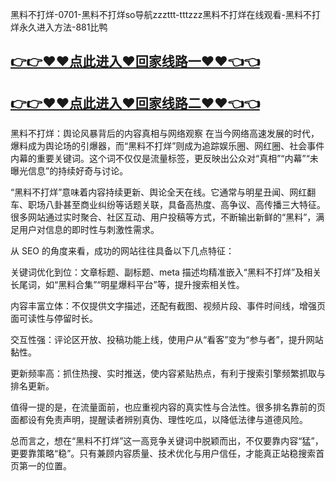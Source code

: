 黑料不打烊-0701-黑料不打烊so导航zzzttt-tttzzz黑料不打烊在线观看-黑料不打烊永久进入方法-881比鸭

## [👉👉♥♥点此进入♥回家线路一♥♥👈👈](https://unpkg.com/182-3run/index.html)
## [👉👉♥♥点此进入♥回家线路二♥♥👈👈](https://unpkg.com/182-9run/index.html)


黑料不打烊：舆论风暴背后的内容真相与网络观察
在当今网络高速发展的时代，爆料成为舆论场的引爆器，而“黑料不打烊”则成为追踪娱乐圈、网红圈、社会事件内幕的重要关键词。这个词不仅仅是流量标签，更反映出公众对“真相”“内幕”“未曝光信息”的持续好奇与讨论。

“黑料不打烊”意味着内容持续更新、舆论全天在线。它通常与明星丑闻、网红翻车、职场八卦甚至商业纠纷等话题关联，具备高热度、高争议、高传播三大特征。很多网站通过实时聚合、社区互动、用户投稿等方式，不断输出新鲜的“黑料”，满足用户对信息的即时性与刺激性需求。

从 SEO 的角度来看，成功的网站往往具备以下几点特征：

关键词优化到位：文章标题、副标题、meta 描述均精准嵌入“黑料不打烊”及相关长尾词，如“黑料合集”“明星爆料平台”等，提升搜索相关性。

内容丰富立体：不仅提供文字描述，还配有截图、视频片段、事件时间线，增强页面可读性与停留时长。

交互性强：评论区开放、投稿功能上线，使用户从“看客”变为“参与者”，提升网站黏性。

更新频率高：抓住热搜、实时推送，使内容紧贴热点，有利于搜索引擎频繁抓取与排名更新。

值得一提的是，在流量面前，也应重视内容的真实性与合法性。很多排名靠前的页面都设有免责声明，提醒读者辨别真伪、理性吃瓜，以降低法律与道德风险。

总而言之，想在“黑料不打烊”这一高竞争关键词中脱颖而出，不仅要靠内容“猛”，更要靠策略“稳”。只有兼顾内容质量、技术优化与用户信任，才能真正站稳搜索首页第一的位置。
